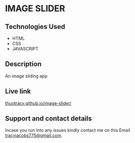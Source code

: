# IMAGE SLIDER

## Technologies Used
* HTML
* CSS
* JAVASCRIPT

## Description
An image sliding app

## Live link
[thuotracy.github.io/image-slider/](https://thuotracy.github.io/image-slider/)

## Support and contact details
Incase you run into any issues kindly contact me on this Email tracyjacobs775@gmail.com.
